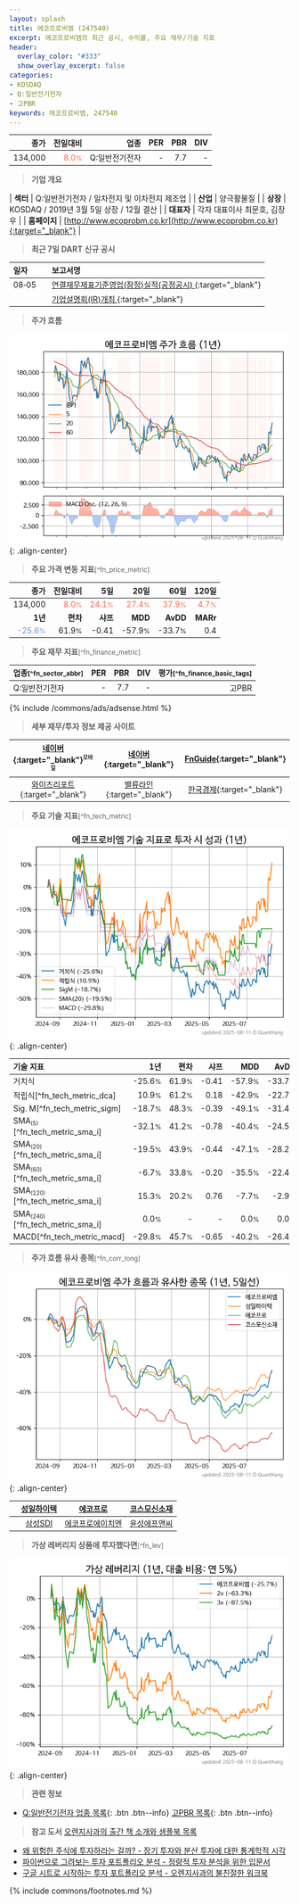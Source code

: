 ```yaml
---
layout: splash
title: 에코프로비엠 (247540)
excerpt: 에코프로비엠의 최근 공시, 수익률, 주요 재무/기술 지표
header:
  overlay_color: "#333"
  show_overlay_excerpt: false
categories:
- KOSDAQ
- Q:일반전기전자
- 고PBR
keywords: 에코프로비엠, 247540
---
```


| **종가** | **전일대비** | **업종** | **PER** | **PBR** | **DIV** |
| -------: | -----------: | -------: | ------: | ------: | ------: |
| 134,000 | <span style="color: tomato">8.0<small>%</small></span> | Q:일반전기전자 | - | 7.7 | - |

<!-- more -->


> **기업 개요**<a id="company"></a>

| <span style="white-space:nowrap;">**섹터**</span> | Q:일반전기전자 / 일차전지 및 이차전지 제조업 |
| <span style="white-space:nowrap;">**산업**</span> | 양극활물질 |
| <span style="white-space:nowrap;">**상장**</span> | KOSDAQ / 2019년 3월 5일 상장 / 12월 결산 |
| <span style="white-space:nowrap;">**대표자**</span> | 각자 대표이사 최문호, 김장우 |
| <span style="white-space:nowrap;">**홈페이지**</span> | [http://www.ecoprobm.co.kr](http://www.ecoprobm.co.kr){:target="_blank"} |


> **최근 7일 DART 신규 공시**<a id="dart"></a>

| **일자** |      | **보고서명** |
| :------- | :--- | :----------- |
| 08&#x2011;05 | | [연결재무제표기준영업(잠정)실적(공정공시)              ](https://dart.fss.or.kr/dsaf001/main.do?rcpNo=20250805900038){:target="_blank"} |
|  | | [기업설명회(IR)개최              ](https://dart.fss.or.kr/dsaf001/main.do?rcpNo=20250805900039){:target="_blank"} |


> **주가 흐름**<a id="price"></a>

![247540](/stock/images/247540.png){: .align-center}


> **주요 가격 변동 지표**<small>[^fn_price_metric]</small>

| **종가** | **전일대비** | **5일** | **20일** | **60일** | **120일** |
| -------: | -----------: | ------: | -------: | -------: | --------: |
| 134,000 | <span style="color: tomato">8.0<small>%</small></span> | <span style="color: tomato">24.1<small>%</small></span> | <span style="color: tomato">27.4<small>%</small></span> | <span style="color: tomato">37.9<small>%</small></span> | <span style="color: tomato">4.7<small>%</small></span> |
| **1년** | **편차** | **샤프** | **MDD** | **AvDD** | **MARr** |
| <span style="color: cornflowerblue">-25.6<small>%</small></span> | 61.9<small>%</small> | -0.41 | -57.9<small>%</small> | -33.7<small>%</small> | 0.4 |


> **주요 재무 지표**<small>[^fn_finance_metric]</small>

| **업종**<small>[^fn_sector_abbr]</small> | **PER** | **PBR** | **DIV** | **평가**<small>[^fn_finance_basic_tags]</small> |
| :--------------------------------------- | ------: | ------: | ------: | ----------------------------------------------: |
| Q:일반전기전자 | - | 7.7 | - | 고PBR |



{% include /commons/ads/adsense.html %}

> **세부 재무/투자 정보 제공 사이트**

| [네이버](https://m.stock.naver.com/domestic/stock/247540/finance/summary){:target="_blank"}<sup><small>모바일</small></sup> | [네이버](https://finance.naver.com/item/coinfo.naver?code=247540){:target="_blank"} | [FnGuide](https://comp.fnguide.com/SVO2/ASP/SVD_Invest.asp?gicode=A247540&MenuYn=Y){:target="_blank"} |
| :---: | :---: | :---: |
| [와이즈리포트](https://comp.wisereport.co.kr/company/c1040001.aspx?cmp_cd=247540){:target="_blank"} | [밸류라인](https://www.valueline.co.kr/finance/summary/247540){:target="_blank"} | [한국경제](https://markets.hankyung.com/stock/247540/financial-summary){:target="_blank"} |


> **주요 기술 지표**<small>[^fn_tech_metric]</small>


![247540](/stock/images/247540_tech.png){: .align-center}

| **기술 지표** | **1년** | **편차** | **샤프** | **MDD** | **AvDD** |
| :------------ | ------: | -----------: | -------: | ------: | -------: |
| 거치식 | -25.6<small>%</small> | 61.9<small>%</small> | -0.41 | -57.9<small>%</small> | -33.7<small>%</small> |
| 적립식[^fn_tech_metric_dca] | 10.9<small>%</small> | 61.2<small>%</small> | 0.18 | -42.9<small>%</small> | -22.7<small>%</small> |
| Sig. M[^fn_tech_metric_sigm] | -18.7<small>%</small> | 48.3<small>%</small> | -0.39 | -49.1<small>%</small> | -31.4<small>%</small> |
| SMA<small><sub>(5)</sub></small>[^fn_tech_metric_sma_i] | -32.1<small>%</small> | 41.2<small>%</small> | -0.78 | -40.4<small>%</small> | -24.5<small>%</small> |
| SMA<small><sub>(20)</sub></small>[^fn_tech_metric_sma_i] | -19.5<small>%</small> | 43.9<small>%</small> | -0.44 | -47.1<small>%</small> | -28.2<small>%</small> |
| SMA<small><sub>(60)</sub></small>[^fn_tech_metric_sma_i] | -6.7<small>%</small> | 33.8<small>%</small> | -0.20 | -35.5<small>%</small> | -22.4<small>%</small> |
| SMA<small><sub>(120)</sub></small>[^fn_tech_metric_sma_i] | 15.3<small>%</small> | 20.2<small>%</small> | 0.76 | -7.7<small>%</small> | -2.9<small>%</small> |
| SMA<small><sub>(240)</sub></small>[^fn_tech_metric_sma_i] | 0.0<small>%</small> | - | - | 0.0<small>%</small> | 0.0<small>%</small> |
| MACD[^fn_tech_metric_macd] | -29.8<small>%</small> | 45.7<small>%</small> | -0.65 | -40.2<small>%</small> | -26.4<small>%</small> |


> **주가 흐름 유사 종목**<a id="corr"></a><small>[^fn_corr_long]</small>

![247540](/stock/images/247540_corr.png){: .align-center}

|       | [성일하이텍](/365340/) | [에코프로](/086520/) | [코스모신소재](/005070/) |
| :---: | :------------------------------------: | :------------------------------------: | :------------------------------------: |
|       | [삼성SDI](/006400/) | [에코프로에이치엔](/383310/) | [윤성에프앤씨](/372170/) |


> **가상 레버리지 상품에 투자했다면**<a id="2x"></a><small>[^fn_lev]</small>

![247540](/stock/images/247540_2x.png){: .align-center}


> **관련 정보**

- [Q:일반전기전자 업종 목록](/stats/sector/kosdaq_업종_일반전기전자_종목/){: .btn .btn--info} [고PBR 목록](/fn/fn_high_pbr/){: .btn .btn--info}

> **참고 도서** [오렌지사과의 출간 책 소개와 샘플북 목록](https://kongdori.tistory.com/691)

- [왜 위험한 주식에 투자하라는 걸까? - 장기 투자와 분산 투자에 대한 통계학적 시각](https://kongdori.tistory.com/421)
- [파이썬으로 그려보는 투자 포트폴리오 분석  - 정량적 투자 분석을 위한 입문서](https://kongdori.tistory.com/643)
- [구글 시트로 시작하는 투자 포트폴리오 분석 - 오렌지사과의 불친절한 워크북](https://kongdori.tistory.com/449)


{% include commons/footnotes.md %}